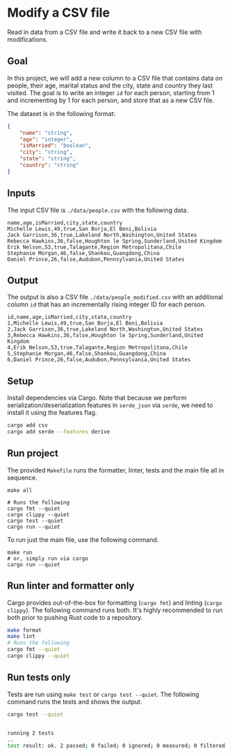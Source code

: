 # Modify a CSV file

Read in data from a CSV file and write it back to a new CSV file with modifications.

## Goal

In this project, we will add a new column to a CSV file that contains data on people, their age, marital status and the city, state and country they last visited. The goal is to write an integer `id` for each person, starting from 1 and incrementing by 1 for each person, and store that as a new CSV file.

The dataset is in the following format:

```json
{
    "name": "string",
    "age": "integer",
    "isMarried": "boolean",
    "city": "string",
    "state": "string",
    "country": "string"
}
```

## Inputs

The input CSV file is `./data/people.csv` with the following data.

```csv
name,age,isMarried,city,state,country
Michelle Lewis,49,true,San Borja,El Beni,Bolivia
Jack Garrison,36,true,Lakeland North,Washington,United States
Rebecca Hawkins,36,false,Houghton le Spring,Sunderland,United Kingdom
Erik Nelson,53,true,Talagante,Region Metropolitana,Chile
Stephanie Morgan,46,false,Shankou,Guangdong,China
Daniel Prince,26,false,Audubon,Pennsylvania,United States
```

## Output

The output is also a CSV file `./data/people_modified.csv` with an additional column `id` that has an incrementally rising integer ID for each person.

```csv
id,name,age,isMarried,city,state,country
1,Michelle Lewis,49,true,San Borja,El Beni,Bolivia
2,Jack Garrison,36,true,Lakeland North,Washington,United States
3,Rebecca Hawkins,36,false,Houghton le Spring,Sunderland,United Kingdom
4,Erik Nelson,53,true,Talagante,Region Metropolitana,Chile
5,Stephanie Morgan,46,false,Shankou,Guangdong,China
6,Daniel Prince,26,false,Audubon,Pennsylvania,United States
```

## Setup

Install dependencies via Cargo. Note that because we perform serialization/deserialization features in `serde_json` via `serde`, we need to install it using the features flag.

```bash
cargo add csv
cargo add serde --features derive
```

## Run project

The provided `Makefile` runs the formatter, linter, tests and the main file all in sequence.

```
make all

# Runs the following
cargo fmt --quiet
cargo clippy --quiet
cargo test --quiet
cargo run --quiet
```

To run just the main file, use the following command.

```
make run
# or, simply run via cargo
cargo run --quiet
```

## Run linter and formatter only

Cargo provides out-of-the-box for formatting (`cargo fmt`) and linting (`cargo clippy`). The following command runs both. It's highly recommended to run both prior to pushing Rust code to a repository.

```bash
make format
make lint
# Runs the following
cargo fmt --quiet
cargo clippy --quiet
```

## Run tests only

Tests are run using `make test` or `cargo test --quiet`. The following command runs the tests and shows the output.

```bash
cargo test --quiet


running 2 tests
..
test result: ok. 2 passed; 0 failed; 0 ignored; 0 measured; 0 filtered out; finished in 0.00s
```